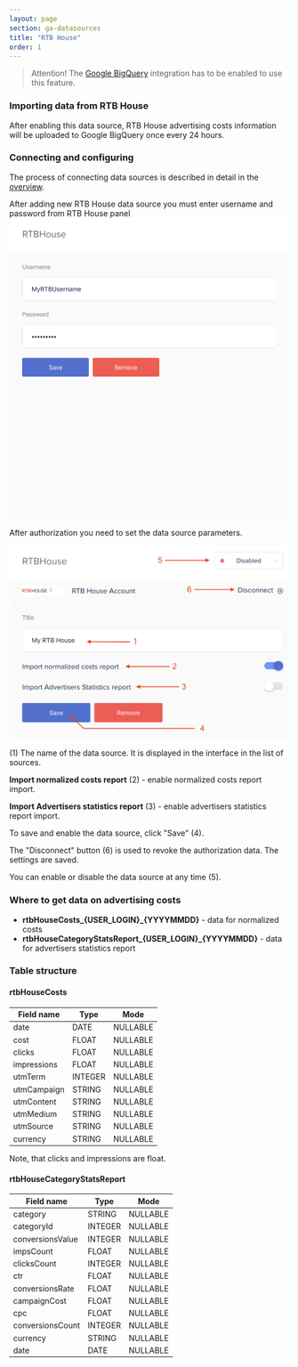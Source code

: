 ```yaml
---
layout: page
section: ga-datasources
title: "RTB House"
order: 1
---
```


> Attention! The [Google BigQuery](/integrations/google-bigquery) integration has to be enabled to use this feature.

### Importing data from RTB House

After enabling this data source, RTB House advertising costs information will be uploaded to Google BigQuery once every 24 hours.

### Connecting and configuring

The process of connecting data sources is described in detail in the [overview](https://docs.segmentstream.com/datasources/index).

After adding new RTB House data source you must enter username and password from RTB House panel
![](/img/datasources.rtbhouse.1.png)


After authorization you need to set the data source parameters.

![](/img/datasources.rtbhouse.2.png)


(1) The name of the data source. It is displayed in the interface in the list of sources.

**Import normalized costs report** (2) - enable normalized costs report import.

**Import Advertisers statistics report** (3) - enable advertisers statistics report import.

To save and enable the data source, click "Save" (4).

The "Disconnect" button (6) is used to revoke the authorization data. The settings are saved.

You can enable or disable the data source at any time (5).

### Where to get data on advertising costs

- **rtbHouseCosts_{USER_LOGIN}_{YYYYMMDD}** - data for normalized costs
- **rtbHouseCategoryStatsReport_{USER_LOGIN}_{YYYYMMDD}** - data for advertisers statistics report

### Table structure

#### **rtbHouseCosts**

Field name|Type|Mode
--- | --- | ---
date | DATE | NULLABLE
cost | FLOAT | NULLABLE
clicks | FLOAT | NULLABLE
impressions | FLOAT | NULLABLE
utmTerm | INTEGER | NULLABLE
utmCampaign | STRING | NULLABLE
utmContent | STRING | NULLABLE
utmMedium | STRING | NULLABLE
utmSource | STRING | NULLABLE
currency | STRING | NULLABLE

Note, that clicks and impressions are float.

#### **rtbHouseCategoryStatsReport**

Field name|Type|Mode
--- | --- | ---
category | STRING | NULLABLE
categoryId | INTEGER | NULLABLE
conversionsValue | INTEGER | NULLABLE
impsCount | FLOAT | NULLABLE
clicksCount | INTEGER | NULLABLE
ctr | FLOAT | NULLABLE
conversionsRate | FLOAT | NULLABLE
campaignCost | FLOAT | NULLABLE
cpc | FLOAT | NULLABLE
conversionsCount | INTEGER | NULLABLE
currency | STRING | NULLABLE
date | DATE | NULLABLE
